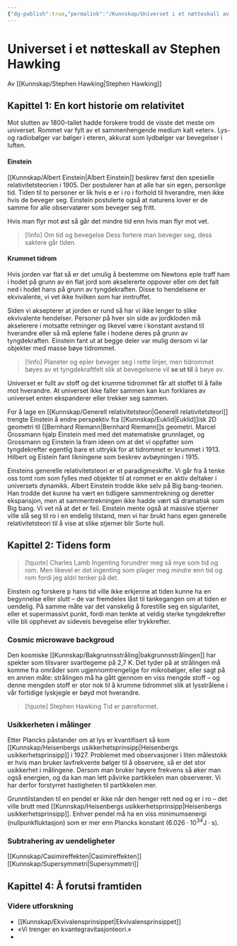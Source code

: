 ```yaml
---
{"dg-publish":true,"permalink":"/Kunnskap/Universet i et nøtteskall av Stephen Hawking/","title":"Universet i et nøtteskall av Stephen Hawking","tags":["bok","fysikk"]}
---
```



# Universet i et nøtteskall av Stephen Hawking
Av [[Kunnskap/Stephen Hawking\|Stephen Hawking]]

## Kapittel 1: En kort historie om relativitet
Mot slutten av 1800-tallet hadde forskere trodd de visste det meste om universet. Rommet var fylt av et sammenhengende medium kalt «eter». Lys- og radiobølger var bølger i eteren, akkurat som lydbølger var bevegelser i luften.

#### Einstein
[[Kunnskap/Albert Einstein\|Albert Einstein]] beskrev først den spesielle relativitetsteorien i 1905. Der postulerer han at alle har sin egen, personlige tid. Tiden til to personer er lik hvis e er i ro i forhold til hverandre, men ikke hvis de beveger seg. Einstein postulerte også at naturens lover er de samme for alle observatører som beveger seg fritt.

Hvis man flyr mot øst så går det mindre tid enn hvis man flyr mot vet. 

>[!info] Om tid og bevegelse
>Dess fortere man beveger seg, dess saktere går tiden.

#### Krummet tidrom
Hvis jorden var flat så er det umulig å bestemme om Newtons eple traff ham i hodet på grunn av en flat jord som akselererte oppover eller om det falt ned i hodet hans på grunn av tyngdekraften. Disse to hendelsene er ekvivalente, vi vet ikke hvilken som har inntruffet.

<style> .container {font-family: sans-serif; text-align: center;} .button-wrapper button {z-index: 1;height: 40px; width: 100px; margin: 10px;padding: 5px;} .excalidraw .App-menu_top .buttonList { display: flex;} .excalidraw-wrapper { height: 800px; margin: 50px; position: relative;} :root[dir="ltr"] .excalidraw .layer-ui__wrapper .zen-mode-transition.App-menu_bottom--transition-left {transform: none;} </style><script src="https://unpkg.com/react@17/umd/react.production.min.js"></script><script src="https://unpkg.com/react-dom@17/umd/react-dom.production.min.js"></script><script type="text/javascript" src="https://unpkg.com/@excalidraw/excalidraw@0/dist/excalidraw.production.min.js"></script><div id="ekvivalensprinsippet-i-generell-releativitetexcalidraw.md1"></div><script>(function(){const InitialData={"type":"excalidraw","version":2,"source":"https://excalidraw.com","elements":[{"id":"K4MtwvYGghZt49QDKwM0c","type":"ellipse","x":-61.475341796875,"y":-104.53482055664062,"width":245.6302490234375,"height":245.6302490234375,"angle":0,"strokeColor":"#000000","backgroundColor":"#4c6ef5","fillStyle":"hachure","strokeWidth":1,"strokeStyle":"solid","roughness":1,"opacity":100,"groupIds":[],"roundness":{"type":2},"seed":575286986,"version":50,"versionNonce":1251236054,"isDeleted":false,"boundElements":null,"updated":1674941370373,"link":null,"locked":false},{"type":"ellipse","version":367,"versionNonce":270554826,"isDeleted":false,"id":"6_W9rJ56vnfAmM7HZF48R","fillStyle":"hachure","strokeWidth":1,"strokeStyle":"solid","roughness":1,"opacity":100,"angle":0,"x":49.53138574593222,"y":-206.34908110887318,"strokeColor":"#343a40","backgroundColor":"#ced4da","width":24.926253940504598,"height":19.133883294120874,"seed":680573642,"groupIds":["EbSKLmVBXJ_XziQJsS0CT"],"roundness":{"type":2},"boundElements":null,"updated":1674941580394,"link":null,"locked":false},{"type":"line","version":382,"versionNonce":1103942358,"isDeleted":false,"id":"4qsdECJV-fBLpsQ-jlg8I","fillStyle":"hachure","strokeWidth":1,"strokeStyle":"solid","roughness":1,"opacity":100,"angle":0,"x":53.92497540644083,"y":-196.30115189371938,"strokeColor":"#343a40","backgroundColor":"#ced4da","width":14.846636106389106,"height":2.717689461741227,"seed":553832842,"groupIds":["EbSKLmVBXJ_XziQJsS0CT"],"roundness":{"type":2},"boundElements":null,"updated":1674941580394,"link":null,"locked":false,"startBinding":null,"endBinding":null,"lastCommittedPoint":null,"startArrowhead":null,"endArrowhead":null,"points":[[0,0],[7.498810579038766,2.717689461741227],[14.846636106389106,0.1006559331876403]]},{"type":"line","version":565,"versionNonce":742321546,"isDeleted":false,"id":"wSRam7yFf3pxbpRKxagSw","fillStyle":"hachure","strokeWidth":1,"strokeStyle":"solid","roughness":1,"opacity":100,"angle":0,"x":56.55843845389069,"y":-199.17872022725237,"strokeColor":"#343a40","backgroundColor":"#ced4da","width":2.1816675844824256,"height":1.0665879131749298,"seed":1485049930,"groupIds":["EbSKLmVBXJ_XziQJsS0CT"],"roundness":{"type":2},"boundElements":null,"updated":1674941580394,"link":null,"locked":false,"startBinding":null,"endBinding":null,"lastCommittedPoint":null,"startArrowhead":null,"endArrowhead":null,"points":[[0,0],[1.396653763950892,-1.003139692420541],[2.1816675844824256,0.06344822075438898]]},{"type":"line","version":600,"versionNonce":1838680086,"isDeleted":false,"id":"j2MUvmKC1rIYl0Tzy0YcO","fillStyle":"hachure","strokeWidth":1,"strokeStyle":"solid","roughness":1,"opacity":100,"angle":0,"x":63.549294704446,"y":-199.1394373775093,"strokeColor":"#343a40","backgroundColor":"#ced4da","width":2.1816675844824256,"height":1.0665879131749298,"seed":1928296202,"groupIds":["EbSKLmVBXJ_XziQJsS0CT"],"roundness":{"type":2},"boundElements":null,"updated":1674941580394,"link":null,"locked":false,"startBinding":null,"endBinding":null,"lastCommittedPoint":null,"startArrowhead":null,"endArrowhead":null,"points":[[0,0],[1.396653763950892,-1.003139692420541],[2.1816675844824256,0.06344822075438898]]},{"type":"line","version":419,"versionNonce":1574743114,"isDeleted":false,"id":"ZFrWKiMhbNjH_YrSJ21pI","fillStyle":"hachure","strokeWidth":1,"strokeStyle":"solid","roughness":1,"opacity":100,"angle":0,"x":57.9511827843658,"y":-182.36041227457733,"strokeColor":"#343a40","backgroundColor":"#ced4da","width":30.347532322777024,"height":8.50536069565957,"seed":1623197130,"groupIds":["EbSKLmVBXJ_XziQJsS0CT"],"roundness":{"type":2},"boundElements":null,"updated":1674941580394,"link":null,"locked":false,"startBinding":null,"endBinding":null,"lastCommittedPoint":null,"startArrowhead":null,"endArrowhead":null,"points":[[0,0],[-15.853188526823812,3.724241882175943],[-30.347532322777024,8.50536069565957]]},{"type":"line","version":391,"versionNonce":2093651286,"isDeleted":false,"id":"CuHlCl3VOlPtNmRBqEjse","fillStyle":"hachure","strokeWidth":1,"strokeStyle":"solid","roughness":1,"opacity":100,"angle":0,"x":63.43688852253507,"y":-183.1153283177638,"strokeColor":"#343a40","backgroundColor":"#ced4da","width":31.354082439397843,"height":8.15306838522368,"seed":1259388042,"groupIds":["EbSKLmVBXJ_XziQJsS0CT"],"roundness":{"type":2},"boundElements":null,"updated":1674941580394,"link":null,"locked":false,"startBinding":null,"endBinding":null,"lastCommittedPoint":null,"startArrowhead":null,"endArrowhead":null,"points":[[0,0],[16.004171274698322,3.019654957490253],[31.354082439397843,8.15306838522368]]},{"type":"line","version":390,"versionNonce":2060751626,"isDeleted":false,"id":"UQ3k8MDcEi-NZ7-Qh_gHj","fillStyle":"hachure","strokeWidth":1,"strokeStyle":"solid","roughness":1,"opacity":100,"angle":0,"x":61.423783681665796,"y":-179.79370786452452,"strokeColor":"#343a40","backgroundColor":"#ced4da","width":0.6039309914980426,"height":42.57713720442644,"seed":2140969802,"groupIds":["EbSKLmVBXJ_XziQJsS0CT"],"roundness":{"type":2},"boundElements":null,"updated":1674941580394,"link":null,"locked":false,"startBinding":null,"endBinding":null,"lastCommittedPoint":null,"startArrowhead":null,"endArrowhead":null,"points":[[0,0],[-0.6039309914980426,18.47022205537741],[-0.3019654957490213,42.57713720442644]]},{"type":"line","version":381,"versionNonce":951679638,"isDeleted":false,"id":"tNYB-UMGnvYO_XCY2XyVk","fillStyle":"hachure","strokeWidth":1,"strokeStyle":"solid","roughness":1,"opacity":100,"angle":0,"x":57.649214984802896,"y":-133.69363949239045,"strokeColor":"#343a40","backgroundColor":"#ced4da","width":12.481238955083775,"height":0.10065593318764031,"seed":1555997194,"groupIds":["EbSKLmVBXJ_XziQJsS0CT"],"roundness":{"type":2},"boundElements":null,"updated":1674941580394,"link":null,"locked":false,"startBinding":null,"endBinding":null,"lastCommittedPoint":null,"startArrowhead":null,"endArrowhead":null,"points":[[0,0],[-12.481238955083775,-0.10065593318764031]]},{"type":"line","version":367,"versionNonce":1705091530,"isDeleted":false,"id":"xM26fNo9pQTPlCoNHtRNR","fillStyle":"hachure","strokeWidth":1,"strokeStyle":"solid","roughness":1,"opacity":100,"angle":0,"x":63.03426939741223,"y":-133.84462224026498,"strokeColor":"#343a40","backgroundColor":"#ced4da","width":12.984516317208076,"height":0.15098274787451949,"seed":1030869194,"groupIds":["EbSKLmVBXJ_XziQJsS0CT"],"roundness":{"type":2},"boundElements":null,"updated":1674941580394,"link":null,"locked":false,"startBinding":null,"endBinding":null,"lastCommittedPoint":null,"startArrowhead":null,"endArrowhead":null,"points":[[0,0],[12.984516317208076,-0.15098274787451949]]},{"type":"ellipse","version":557,"versionNonce":2014951382,"isDeleted":false,"id":"2VqDko0Bbt5xcMxf_eiPc","fillStyle":"hachure","strokeWidth":1,"strokeStyle":"solid","roughness":1,"opacity":100,"angle":4.71238898038469,"x":-165.71424037735736,"y":2.3868884225703653,"strokeColor":"#343a40","backgroundColor":"#ced4da","width":24.926253940504598,"height":19.133883294120874,"seed":22203530,"groupIds":["_7vkO6t3_Mli0RS4TMVtw"],"roundness":{"type":2},"boundElements":null,"updated":1674941580394,"link":null,"locked":false},{"type":"line","version":572,"versionNonce":2036258954,"isDeleted":false,"id":"td0jM_z-FTOv_rpFUcLZY","fillStyle":"hachure","strokeWidth":1,"strokeStyle":"solid","roughness":1,"opacity":100,"angle":4.71238898038469,"x":-158.53974747292708,"y":11.38700549342036,"strokeColor":"#343a40","backgroundColor":"#ced4da","width":14.846636106389106,"height":2.717689461741227,"seed":1125952330,"groupIds":["_7vkO6t3_Mli0RS4TMVtw"],"roundness":{"type":2},"boundElements":null,"updated":1674941580394,"link":null,"locked":false,"startBinding":null,"endBinding":null,"lastCommittedPoint":null,"startArrowhead":null,"endArrowhead":null,"points":[[0,0],[7.498810579038766,2.717689461741227],[14.846636106389106,0.1006559331876403]]},{"type":"line","version":755,"versionNonce":1929399574,"isDeleted":false,"id":"soGfc2pkohxe3Lqi6fN5a","fillStyle":"hachure","strokeWidth":1,"strokeStyle":"solid","roughness":1,"opacity":100,"angle":4.71238898038469,"x":-156.66328286898562,"y":15.795543715914455,"strokeColor":"#343a40","backgroundColor":"#ced4da","width":2.1816675844824256,"height":1.0665879131749298,"seed":1438429706,"groupIds":["_7vkO6t3_Mli0RS4TMVtw"],"roundness":{"type":2},"boundElements":null,"updated":1674941580394,"link":null,"locked":false,"startBinding":null,"endBinding":null,"lastCommittedPoint":null,"startArrowhead":null,"endArrowhead":null,"points":[[0,0],[1.396653763950892,-1.003139692420541],[2.1816675844824256,0.06344822075438898]]},{"type":"line","version":790,"versionNonce":1975990090,"isDeleted":false,"id":"pzTyOw7F9DELpXEKFJ6Pz","fillStyle":"hachure","strokeWidth":1,"strokeStyle":"solid","roughness":1,"opacity":100,"angle":4.71238898038469,"x":-156.35075241708566,"y":9.558655837770528,"strokeColor":"#343a40","backgroundColor":"#ced4da","width":2.1816675844824256,"height":1.0665879131749298,"seed":204333258,"groupIds":["_7vkO6t3_Mli0RS4TMVtw"],"roundness":{"type":2},"boundElements":null,"updated":1674941580394,"link":null,"locked":false,"startBinding":null,"endBinding":null,"lastCommittedPoint":null,"startArrowhead":null,"endArrowhead":null,"points":[[0,0],[1.396653763950892,-1.003139692420541],[2.1816675844824256,0.06344822075438898]]},{"type":"line","version":609,"versionNonce":383924822,"isDeleted":false,"id":"vKHYWh_MTfCveKneIAzKL","fillStyle":"hachure","strokeWidth":1,"strokeStyle":"solid","roughness":1,"opacity":100,"angle":4.71238898038469,"x":-119.64694172993461,"y":26.87848672065152,"strokeColor":"#343a40","backgroundColor":"#ced4da","width":30.347532322777024,"height":8.50536069565957,"seed":571160458,"groupIds":["_7vkO6t3_Mli0RS4TMVtw"],"roundness":{"type":2},"boundElements":null,"updated":1674941580394,"link":null,"locked":false,"startBinding":null,"endBinding":null,"lastCommittedPoint":null,"startArrowhead":null,"endArrowhead":null,"points":[[0,0],[-15.853188526823812,3.724241882175943],[-30.347532322777024,8.50536069565957]]},{"type":"line","version":581,"versionNonce":1798684170,"isDeleted":false,"id":"gEpKVsv2tKdPu2gjB0UbI","fillStyle":"hachure","strokeWidth":1,"strokeStyle":"solid","roughness":1,"opacity":100,"angle":4.71238898038469,"x":-150.99001534256672,"y":-8.81913738768002,"strokeColor":"#343a40","backgroundColor":"#ced4da","width":31.354082439397843,"height":8.15306838522368,"seed":663729738,"groupIds":["_7vkO6t3_Mli0RS4TMVtw"],"roundness":{"type":2},"boundElements":null,"updated":1674941580394,"link":null,"locked":false,"startBinding":null,"endBinding":null,"lastCommittedPoint":null,"startArrowhead":null,"endArrowhead":null,"points":[[0,0],[16.004171274698322,3.019654957490253],[31.354082439397843,8.15306838522368]]},{"type":"line","version":580,"versionNonce":1519681430,"isDeleted":false,"id":"Levz0b-eKhcFtyDVHNpHh","fillStyle":"hachure","strokeWidth":1,"strokeStyle":"solid","roughness":1,"opacity":100,"angle":4.71238898038469,"x":-115.52151418801236,"y":-8.27393909460665,"strokeColor":"#343a40","backgroundColor":"#ced4da","width":0.6039309914980426,"height":42.57713720442644,"seed":1838570762,"groupIds":["_7vkO6t3_Mli0RS4TMVtw"],"roundness":{"type":2},"boundElements":null,"updated":1674941580394,"link":null,"locked":false,"startBinding":null,"endBinding":null,"lastCommittedPoint":null,"startArrowhead":null,"endArrowhead":null,"points":[[0,0],[-0.6039309914980426,18.47022205537741],[-0.3019654957490213,42.57713720442644]]},{"type":"line","version":571,"versionNonce":648375498,"isDeleted":false,"id":"ccOzdZRoIwLtyriOH4p3T","fillStyle":"hachure","strokeWidth":1,"strokeStyle":"solid","roughness":1,"opacity":100,"angle":4.71238898038469,"x":-84.0921175408778,"y":21.973220712308997,"strokeColor":"#343a40","backgroundColor":"#ced4da","width":12.481238955083775,"height":0.10065593318764031,"seed":1905929162,"groupIds":["_7vkO6t3_Mli0RS4TMVtw"],"roundness":{"type":2},"boundElements":null,"updated":1674941580394,"link":null,"locked":false,"startBinding":null,"endBinding":null,"lastCommittedPoint":null,"startArrowhead":null,"endArrowhead":null,"points":[[0,0],[-12.481238955083775,-0.10065593318764031]]},{"type":"line","version":557,"versionNonce":306978006,"isDeleted":false,"id":"PSxsWcRaiFLaFdQ_1Cvhy","fillStyle":"hachure","strokeWidth":1,"strokeStyle":"solid","roughness":1,"opacity":100,"angle":4.71238898038469,"x":-95.99055417260244,"y":5.048208958141105,"strokeColor":"#343a40","backgroundColor":"#ced4da","width":12.984516317208076,"height":0.15098274787451949,"seed":1236673162,"groupIds":["_7vkO6t3_Mli0RS4TMVtw"],"roundness":{"type":2},"boundElements":null,"updated":1674941580395,"link":null,"locked":false,"startBinding":null,"endBinding":null,"lastCommittedPoint":null,"startArrowhead":null,"endArrowhead":null,"points":[[0,0],[12.984516317208076,-0.15098274787451949]]},{"type":"ellipse","version":707,"versionNonce":498156426,"isDeleted":false,"id":"ypuw1bTnvqh0e3F1ix0YU","fillStyle":"hachure","strokeWidth":1,"strokeStyle":"solid","roughness":1,"opacity":100,"angle":3.141592653589793,"x":47.89474551150847,"y":225.48969228023492,"strokeColor":"#343a40","backgroundColor":"#ced4da","width":24.926253940504598,"height":19.133883294120874,"seed":167588682,"groupIds":["U-S6pvhhDI0z0fEV27tib"],"roundness":{"type":2},"boundElements":null,"updated":1674941580395,"link":null,"locked":false},{"type":"line","version":722,"versionNonce":1134432790,"isDeleted":false,"id":"fGDMRIS511ES9zsufy22R","fillStyle":"hachure","strokeWidth":1,"strokeStyle":"solid","roughness":1,"opacity":100,"angle":3.141592653589793,"x":54.02142627163503,"y":231.70890610716327,"strokeColor":"#343a40","backgroundColor":"#ced4da","width":14.846636106389106,"height":2.717689461741227,"seed":2135702026,"groupIds":["U-S6pvhhDI0z0fEV27tib"],"roundness":{"type":2},"boundElements":null,"updated":1674941580395,"link":null,"locked":false,"startBinding":null,"endBinding":null,"lastCommittedPoint":null,"startArrowhead":null,"endArrowhead":null,"points":[[0,0],[7.498810579038766,2.717689461741227],[14.846636106389106,0.1006559331876403]]},{"type":"line","version":905,"versionNonce":1519665738,"isDeleted":false,"id":"bgY0MC9sQ6j6m0LGrmqOu","fillStyle":"hachure","strokeWidth":1,"strokeStyle":"solid","roughness":1,"opacity":100,"angle":3.141592653589793,"x":63.18399743160347,"y":236.87444277316564,"strokeColor":"#343a40","backgroundColor":"#ced4da","width":2.1816675844824256,"height":1.0665879131749298,"seed":1787586762,"groupIds":["U-S6pvhhDI0z0fEV27tib"],"roundness":{"type":2},"boundElements":null,"updated":1674941580395,"link":null,"locked":false,"startBinding":null,"endBinding":null,"lastCommittedPoint":null,"startArrowhead":null,"endArrowhead":null,"points":[[0,0],[1.396653763950892,-1.003139692420541],[2.1816675844824256,0.06344822075438898]]},{"type":"line","version":940,"versionNonce":2038390614,"isDeleted":false,"id":"OAikP_eV6MpkKFQxkOjF5","fillStyle":"hachure","strokeWidth":1,"strokeStyle":"solid","roughness":1,"opacity":100,"angle":3.141592653589793,"x":57.22035715561657,"y":237.31588069367714,"strokeColor":"#343a40","backgroundColor":"#ced4da","width":2.1816675844824256,"height":1.0665879131749298,"seed":1129889674,"groupIds":["U-S6pvhhDI0z0fEV27tib"],"roundness":{"type":2},"boundElements":null,"updated":1674941580395,"link":null,"locked":false,"startBinding":null,"endBinding":null,"lastCommittedPoint":null,"startArrowhead":null,"endArrowhead":null,"points":[[0,0],[1.396653763950892,-1.003139692420541],[2.1816675844824256,0.06344822075438898]]},{"type":"line","version":708,"versionNonce":1747544330,"isDeleted":false,"id":"cHJHBZhfb8EU1HjS6p0Cd","fillStyle":"hachure","strokeWidth":1,"strokeStyle":"solid","roughness":1,"opacity":100,"angle":3.141592653589793,"x":94.46497362271595,"y":212.33378896932697,"strokeColor":"#343a40","backgroundColor":"#ced4da","width":30.347532322777024,"height":8.50536069565957,"seed":1441545802,"groupIds":["U-S6pvhhDI0z0fEV27tib"],"roundness":{"type":2},"boundElements":null,"updated":1674941580395,"link":null,"locked":false,"startBinding":null,"endBinding":null,"lastCommittedPoint":null,"startArrowhead":null,"endArrowhead":null,"points":[[0,0],[-15.853188526823812,3.724241882175943],[-30.347532322777024,8.50536069565957]]},{"type":"line","version":695,"versionNonce":407176342,"isDeleted":false,"id":"3-IREOOuEpOK-Gjs95fGN","fillStyle":"hachure","strokeWidth":1,"strokeStyle":"solid","roughness":1,"opacity":100,"angle":3.141592653589793,"x":28.179191944939014,"y":213.46494421179693,"strokeColor":"#343a40","backgroundColor":"#ced4da","width":31.354082439397843,"height":8.15306838522368,"seed":790750474,"groupIds":["U-S6pvhhDI0z0fEV27tib"],"roundness":{"type":2},"boundElements":null,"updated":1674941580395,"link":null,"locked":false,"startBinding":null,"endBinding":null,"lastCommittedPoint":null,"startArrowhead":null,"endArrowhead":null,"points":[[0,0],[16.004171274698322,3.019654957490253],[31.354082439397843,8.15306838522368]]},{"type":"line","version":679,"versionNonce":1038858186,"isDeleted":false,"id":"6-5nhLU8jiaVBR2ALNgIs","fillStyle":"hachure","strokeWidth":1,"strokeStyle":"solid","roughness":1,"opacity":100,"angle":3.141592653589793,"x":60.87127093932742,"y":176.5285365094467,"strokeColor":"#343a40","backgroundColor":"#ced4da","width":0.6039309914980426,"height":42.57713720442644,"seed":141865930,"groupIds":["U-S6pvhhDI0z0fEV27tib"],"roundness":{"type":2},"boundElements":null,"updated":1674941580395,"link":null,"locked":false,"startBinding":null,"endBinding":null,"lastCommittedPoint":null,"startArrowhead":null,"endArrowhead":null,"points":[[0,0],[-0.6039309914980426,18.47022205537741],[-0.3019654957490213,42.57713720442644]]},{"type":"line","version":715,"versionNonce":832831958,"isDeleted":false,"id":"Bf3lrggrqtv1KaFfNPAA0","fillStyle":"hachure","strokeWidth":1,"strokeStyle":"solid","roughness":1,"opacity":100,"angle":3.141592653589793,"x":76.447759021243,"y":171.57173097236506,"strokeColor":"#343a40","backgroundColor":"#ced4da","width":12.481238955083775,"height":0.10065593318764031,"seed":872393354,"groupIds":["U-S6pvhhDI0z0fEV27tib"],"roundness":{"type":2},"boundElements":null,"updated":1674941580395,"link":null,"locked":false,"startBinding":null,"endBinding":null,"lastCommittedPoint":null,"startArrowhead":null,"endArrowhead":null,"points":[[0,0],[-12.481238955083775,-0.10065593318764031]]},{"type":"line","version":707,"versionNonce":737554058,"isDeleted":false,"id":"6fzR4KRPv-r_ZqryLcW-j","fillStyle":"hachure","strokeWidth":1,"strokeStyle":"solid","roughness":1,"opacity":100,"angle":3.141592653589793,"x":47.7752933832251,"y":171.93021026253123,"strokeColor":"#343a40","backgroundColor":"#ced4da","width":12.984516317208076,"height":0.15098274787451949,"seed":142461258,"groupIds":["U-S6pvhhDI0z0fEV27tib"],"roundness":{"type":2},"boundElements":null,"updated":1674941580395,"link":null,"locked":false,"startBinding":null,"endBinding":null,"lastCommittedPoint":null,"startArrowhead":null,"endArrowhead":null,"points":[[0,0],[12.984516317208076,-0.15098274787451949]]},{"type":"ellipse","version":861,"versionNonce":1488017174,"isDeleted":false,"id":"LxTVYNBExkBXRzd0lsvdB","fillStyle":"hachure","strokeWidth":1,"strokeStyle":"solid","roughness":1,"opacity":100,"angle":7.853981633974483,"x":270.7728179238602,"y":9.335418305431197,"strokeColor":"#343a40","backgroundColor":"#ced4da","width":24.926253940504598,"height":19.133883294120874,"seed":437962634,"groupIds":["_MUU4bwWE8LvMnra1hZXa"],"roundness":{"type":2},"boundElements":null,"updated":1674941580395,"link":null,"locked":false},{"type":"line","version":875,"versionNonce":1191431498,"isDeleted":false,"id":"ESfO-WinCSM1AB_-a5SXK","fillStyle":"hachure","strokeWidth":1,"strokeStyle":"solid","roughness":1,"opacity":100,"angle":7.853981633974483,"x":274.11859544006506,"y":16.602444276663277,"strokeColor":"#343a40","backgroundColor":"#ced4da","width":14.846636106389106,"height":2.717689461741227,"seed":1065274902,"groupIds":["_MUU4bwWE8LvMnra1hZXa"],"roundness":{"type":2},"boundElements":null,"updated":1674941580395,"link":null,"locked":false,"startBinding":null,"endBinding":null,"lastCommittedPoint":null,"startArrowhead":null,"endArrowhead":null,"points":[[0,0],[7.498810579038766,2.717689461741227],[14.846636106389106,0.1006559331876403]]},{"type":"line","version":1059,"versionNonce":1977746518,"isDeleted":false,"id":"-Viun7XrItD10ltEXdcaE","fillStyle":"hachure","strokeWidth":1,"strokeStyle":"solid","roughness":1,"opacity":100,"angle":7.853981633974483,"x":284.03816504354177,"y":14.481874386638623,"strokeColor":"#343a40","backgroundColor":"#ced4da","width":2.1816675844824256,"height":1.0665879131749298,"seed":388843082,"groupIds":["_MUU4bwWE8LvMnra1hZXa"],"roundness":{"type":2},"boundElements":null,"updated":1674941580395,"link":null,"locked":false,"startBinding":null,"endBinding":null,"lastCommittedPoint":null,"startArrowhead":null,"endArrowhead":null,"points":[[0,0],[1.396653763950892,-1.003139692420541],[2.1816675844824256,0.06344822075438898]]},{"type":"line","version":1093,"versionNonce":1416598538,"isDeleted":false,"id":"gNfN0Q35vVHAgl_yjMQoo","fillStyle":"hachure","strokeWidth":1,"strokeStyle":"solid","roughness":1,"opacity":100,"angle":7.853981633974483,"x":284.7528505662103,"y":21.19948303503702,"strokeColor":"#343a40","backgroundColor":"#ced4da","width":2.1816675844824256,"height":1.0665879131749298,"seed":837327702,"groupIds":["_MUU4bwWE8LvMnra1hZXa"],"roundness":{"type":2},"boundElements":null,"updated":1674941580395,"link":null,"locked":false,"startBinding":null,"endBinding":null,"lastCommittedPoint":null,"startArrowhead":null,"endArrowhead":null,"points":[[0,0],[1.396653763950892,-1.003139692420541],[2.1816675844824256,0.06344822075438898]]},{"type":"line","version":852,"versionNonce":453708182,"isDeleted":false,"id":"mmhaR7QUNtWcR40HCe-iW","fillStyle":"hachure","strokeWidth":1,"strokeStyle":"solid","roughness":1,"opacity":100,"angle":7.853981633974483,"x":279.695544426079,"y":-4.32341446926117,"strokeColor":"#343a40","backgroundColor":"#ced4da","width":30.347532322777024,"height":8.50536069565957,"seed":855764234,"groupIds":["_MUU4bwWE8LvMnra1hZXa"],"roundness":{"type":2},"boundElements":null,"updated":1674941580395,"link":null,"locked":false,"startBinding":null,"endBinding":null,"lastCommittedPoint":null,"startArrowhead":null,"endArrowhead":null,"points":[[0,0],[-15.853188526823812,3.724241882175943],[-30.347532322777024,8.50536069565957]]},{"type":"line","version":814,"versionNonce":909411018,"isDeleted":false,"id":"2sVR532oFyGbRrpkHkC99","fillStyle":"hachure","strokeWidth":1,"strokeStyle":"solid","roughness":1,"opacity":100,"angle":7.853981633974483,"x":250.2385420991035,"y":31.75044883835357,"strokeColor":"#343a40","backgroundColor":"#ced4da","width":31.354082439397843,"height":8.15306838522368,"seed":1747370134,"groupIds":["_MUU4bwWE8LvMnra1hZXa"],"roundness":{"type":2},"boundElements":null,"updated":1674941580395,"link":null,"locked":false,"startBinding":null,"endBinding":null,"lastCommittedPoint":null,"startArrowhead":null,"endArrowhead":null,"points":[[0,0],[16.004171274698322,3.019654957490253],[31.354082439397843,8.15306838522368]]},{"type":"line","version":817,"versionNonce":1466001110,"isDeleted":false,"id":"2lqq8vjvL39yQjqStODYN","fillStyle":"hachure","strokeWidth":1,"strokeStyle":"solid","roughness":1,"opacity":100,"angle":7.853981633974483,"x":245.44901509806832,"y":-2.409536703830536,"strokeColor":"#343a40","backgroundColor":"#ced4da","width":0.6039309914980426,"height":42.57713720442644,"seed":588495818,"groupIds":["_MUU4bwWE8LvMnra1hZXa"],"roundness":{"type":2},"boundElements":null,"updated":1674941580395,"link":null,"locked":false,"startBinding":null,"endBinding":null,"lastCommittedPoint":null,"startArrowhead":null,"endArrowhead":null,"points":[[0,0],[-0.6039309914980426,18.47022205537741],[-0.3019654957490213,42.57713720442644]]},{"type":"line","version":869,"versionNonce":1458411914,"isDeleted":false,"id":"LecBiUgob_sM_DmLqRLZM","fillStyle":"hachure","strokeWidth":1,"strokeStyle":"solid","roughness":1,"opacity":100,"angle":7.853981633974483,"x":225.82153783598704,"y":8.486566324307233,"strokeColor":"#343a40","backgroundColor":"#ced4da","width":12.481238955083775,"height":0.10065593318764031,"seed":367934934,"groupIds":["_MUU4bwWE8LvMnra1hZXa"],"roundness":{"type":2},"boundElements":null,"updated":1674941580395,"link":null,"locked":false,"startBinding":null,"endBinding":null,"lastCommittedPoint":null,"startArrowhead":null,"endArrowhead":null,"points":[[0,0],[-12.481238955083775,-0.10065593318764031]]},{"type":"line","version":862,"versionNonce":192551958,"isDeleted":false,"id":"2rQukIhdB4HLwxX-BtgnY","fillStyle":"hachure","strokeWidth":1,"strokeStyle":"solid","roughness":1,"opacity":100,"angle":7.853981633974483,"x":214.43256324230333,"y":25.61907462076649,"strokeColor":"#343a40","backgroundColor":"#ced4da","width":12.984516317208076,"height":0.15098274787451949,"seed":897430154,"groupIds":["_MUU4bwWE8LvMnra1hZXa"],"roundness":{"type":2},"boundElements":null,"updated":1674941580395,"link":null,"locked":false,"startBinding":null,"endBinding":null,"lastCommittedPoint":null,"startArrowhead":null,"endArrowhead":null,"points":[[0,0],[12.984516317208076,-0.15098274787451949]]},{"id":"-IZifkNmopN6YMp5DlXrR","type":"arrow","x":136.08447265625,"y":-118.52789306640625,"width":0,"height":106.71405029296875,"angle":0,"strokeColor":"#862e9c","backgroundColor":"#4c6ef5","fillStyle":"hachure","strokeWidth":2,"strokeStyle":"solid","roughness":1,"opacity":100,"groupIds":[],"roundness":{"type":2},"seed":1385800278,"version":44,"versionNonce":1997067786,"isDeleted":false,"boundElements":null,"updated":1674941492851,"link":null,"locked":false,"points":[[0,0],[0,-106.71405029296875]],"lastCommittedPoint":null,"startBinding":null,"endBinding":null,"startArrowhead":null,"endArrowhead":"arrow"},{"id":"vB-I3Wf-2x0RZmjVimz_E","type":"arrow","x":-96.8922119140625,"y":-32.26654052734375,"width":105.2864990234375,"height":0,"angle":0,"strokeColor":"#862e9c","backgroundColor":"#4c6ef5","fillStyle":"hachure","strokeWidth":2,"strokeStyle":"solid","roughness":1,"opacity":100,"groupIds":[],"roundness":{"type":2},"seed":562212054,"version":186,"versionNonce":733428234,"isDeleted":false,"boundElements":null,"updated":1674941507705,"link":null,"locked":false,"points":[[0,0],[-105.2864990234375,0]],"lastCommittedPoint":null,"startBinding":null,"endBinding":null,"startArrowhead":null,"endArrowhead":"arrow"},{"id":"Cy_dE2RGr7g_7OAkAhGZb","type":"arrow","x":217.6505126953125,"y":-30.42288208007813,"width":106.6844482421875,"height":0,"angle":0,"strokeColor":"#862e9c","backgroundColor":"#4c6ef5","fillStyle":"hachure","strokeWidth":2,"strokeStyle":"solid","roughness":1,"opacity":100,"groupIds":[],"roundness":{"type":2},"seed":1598400214,"version":211,"versionNonce":590316630,"isDeleted":false,"boundElements":null,"updated":1674941512272,"link":null,"locked":false,"points":[[0,0],[106.6844482421875,0]],"lastCommittedPoint":null,"startBinding":null,"endBinding":null,"startArrowhead":null,"endArrowhead":"arrow"},{"id":"jF4b2HBxD8USbQsQcXqOw","type":"arrow","x":6.052368164062506,"y":167.66384887695312,"width":7.105427357601002e-15,"height":115.74105834960938,"angle":0,"strokeColor":"#862e9c","backgroundColor":"#4c6ef5","fillStyle":"hachure","strokeWidth":2,"strokeStyle":"solid","roughness":1,"opacity":100,"groupIds":[],"roundness":{"type":2},"seed":1151631510,"version":262,"versionNonce":24185610,"isDeleted":false,"boundElements":null,"updated":1674941502571,"link":null,"locked":false,"points":[[0,0],[-7.105427357601002e-15,115.74105834960938]],"lastCommittedPoint":null,"startBinding":null,"endBinding":null,"startArrowhead":null,"endArrowhead":"arrow"},{"id":"2X_yltVo2hfF1_JI6BGIp","type":"line","x":-253.88629150390625,"y":-139.24557797023033,"width":168.0447998046875,"height":58.74448075790175,"angle":0,"strokeColor":"#495057","backgroundColor":"#ced4da","fillStyle":"solid","strokeWidth":2,"strokeStyle":"solid","roughness":1,"opacity":100,"groupIds":[],"roundness":null,"seed":1118341526,"version":305,"versionNonce":1465932310,"isDeleted":false,"boundElements":null,"updated":1674941560007,"link":null,"locked":false,"points":[[0,-23.50857242039467],[168.0447998046875,-22.42898115616076],[137.01385498046875,-81.1734619140625],[25.85382080078126,-80.75556960494623],[0,-23.50857242039467\|0,-23.50857242039467],[168.0447998046875,-22.42898115616076],[137.01385498046875,-81.1734619140625],[25.85382080078126,-80.75556960494623],[0,-23.50857242039467]],"lastCommittedPoint":[-1.0361328125,-2.563079833984375],"startBinding":null,"endBinding":null,"startArrowhead":null,"endArrowhead":null},{"type":"ellipse","version":447,"versionNonce":1654213514,"isDeleted":false,"id":"Qrn5rmGS7rjGVLnJ8T6oM","fillStyle":"hachure","strokeWidth":1,"strokeStyle":"solid","roughness":1,"opacity":100,"angle":0,"x":-183.7971054650053,"y":-266.2508145073107,"strokeColor":"#364fc7","backgroundColor":"#ced4da","width":24.926253940504598,"height":19.133883294120874,"seed":103715850,"groupIds":["avLE4xwXRoU3GHTwimoCe"],"roundness":{"type":2},"boundElements":null,"updated":1674941582741,"link":null,"locked":false},{"type":"line","version":462,"versionNonce":656050710,"isDeleted":false,"id":"DgKl0hkNlevU31tdUfwJ8","fillStyle":"hachure","strokeWidth":1,"strokeStyle":"solid","roughness":1,"opacity":100,"angle":0,"x":-179.4035158044967,"y":-256.2028852921569,"strokeColor":"#364fc7","backgroundColor":"#ced4da","width":14.846636106389106,"height":2.717689461741227,"seed":1477673674,"groupIds":["avLE4xwXRoU3GHTwimoCe"],"roundness":{"type":2},"boundElements":null,"updated":1674941582741,"link":null,"locked":false,"startBinding":null,"endBinding":null,"lastCommittedPoint":null,"startArrowhead":null,"endArrowhead":null,"points":[[0,0],[7.498810579038766,2.717689461741227],[14.846636106389106,0.1006559331876403]]},{"type":"line","version":645,"versionNonce":1429949002,"isDeleted":false,"id":"wr05YYGJPKJg8VkDWHyHA","fillStyle":"hachure","strokeWidth":1,"strokeStyle":"solid","roughness":1,"opacity":100,"angle":0,"x":-176.7700527570468,"y":-259.08045362568987,"strokeColor":"#364fc7","backgroundColor":"#ced4da","width":2.1816675844824256,"height":1.0665879131749298,"seed":1693227402,"groupIds":["avLE4xwXRoU3GHTwimoCe"],"roundness":{"type":2},"boundElements":null,"updated":1674941582741,"link":null,"locked":false,"startBinding":null,"endBinding":null,"lastCommittedPoint":null,"startArrowhead":null,"endArrowhead":null,"points":[[0,0],[1.396653763950892,-1.003139692420541],[2.1816675844824256,0.06344822075438898]]},{"type":"line","version":680,"versionNonce":648861526,"isDeleted":false,"id":"hLMl2U0yH2qycsyzOHsjq","fillStyle":"hachure","strokeWidth":1,"strokeStyle":"solid","roughness":1,"opacity":100,"angle":0,"x":-169.7791965064915,"y":-259.0411707759468,"strokeColor":"#364fc7","backgroundColor":"#ced4da","width":2.1816675844824256,"height":1.0665879131749298,"seed":200595530,"groupIds":["avLE4xwXRoU3GHTwimoCe"],"roundness":{"type":2},"boundElements":null,"updated":1674941582741,"link":null,"locked":false,"startBinding":null,"endBinding":null,"lastCommittedPoint":null,"startArrowhead":null,"endArrowhead":null,"points":[[0,0],[1.396653763950892,-1.003139692420541],[2.1816675844824256,0.06344822075438898]]},{"type":"line","version":499,"versionNonce":145715466,"isDeleted":false,"id":"Enh31VpiJuvfLKZqGON80","fillStyle":"hachure","strokeWidth":1,"strokeStyle":"solid","roughness":1,"opacity":100,"angle":0,"x":-175.37730842657172,"y":-242.26214567301483,"strokeColor":"#364fc7","backgroundColor":"#ced4da","width":30.347532322777024,"height":8.50536069565957,"seed":218578698,"groupIds":["avLE4xwXRoU3GHTwimoCe"],"roundness":{"type":2},"boundElements":null,"updated":1674941582741,"link":null,"locked":false,"startBinding":null,"endBinding":null,"lastCommittedPoint":null,"startArrowhead":null,"endArrowhead":null,"points":[[0,0],[-15.853188526823812,3.724241882175943],[-30.347532322777024,8.50536069565957]]},{"type":"line","version":471,"versionNonce":822312086,"isDeleted":false,"id":"CSPK3PPEM7k757pFWRjwv","fillStyle":"hachure","strokeWidth":1,"strokeStyle":"solid","roughness":1,"opacity":100,"angle":0,"x":-169.89160268840243,"y":-243.0170617162013,"strokeColor":"#364fc7","backgroundColor":"#ced4da","width":31.354082439397843,"height":8.15306838522368,"seed":1956564426,"groupIds":["avLE4xwXRoU3GHTwimoCe"],"roundness":{"type":2},"boundElements":null,"updated":1674941582741,"link":null,"locked":false,"startBinding":null,"endBinding":null,"lastCommittedPoint":null,"startArrowhead":null,"endArrowhead":null,"points":[[0,0],[16.004171274698322,3.019654957490253],[31.354082439397843,8.15306838522368]]},{"type":"line","version":470,"versionNonce":1886437322,"isDeleted":false,"id":"7TmIiT10i_S9evvaOyOXK","fillStyle":"hachure","strokeWidth":1,"strokeStyle":"solid","roughness":1,"opacity":100,"angle":0,"x":-171.90470752927172,"y":-239.69544126296202,"strokeColor":"#364fc7","backgroundColor":"#ced4da","width":0.6039309914980426,"height":42.57713720442644,"seed":131499146,"groupIds":["avLE4xwXRoU3GHTwimoCe"],"roundness":{"type":2},"boundElements":null,"updated":1674941582741,"link":null,"locked":false,"startBinding":null,"endBinding":null,"lastCommittedPoint":null,"startArrowhead":null,"endArrowhead":null,"points":[[0,0],[-0.6039309914980426,18.47022205537741],[-0.3019654957490213,42.57713720442644]]},{"type":"line","version":461,"versionNonce":466844118,"isDeleted":false,"id":"YzmnJAA5gobQCvB-1PgbX","fillStyle":"hachure","strokeWidth":1,"strokeStyle":"solid","roughness":1,"opacity":100,"angle":0,"x":-175.67927622613462,"y":-193.59537289082795,"strokeColor":"#364fc7","backgroundColor":"#ced4da","width":12.481238955083775,"height":0.10065593318764031,"seed":812213066,"groupIds":["avLE4xwXRoU3GHTwimoCe"],"roundness":{"type":2},"boundElements":null,"updated":1674941582741,"link":null,"locked":false,"startBinding":null,"endBinding":null,"lastCommittedPoint":null,"startArrowhead":null,"endArrowhead":null,"points":[[0,0],[-12.481238955083775,-0.10065593318764031]]},{"type":"line","version":447,"versionNonce":1486501514,"isDeleted":false,"id":"sI1rxtL5sQfYVOCxbhS1X","fillStyle":"hachure","strokeWidth":1,"strokeStyle":"solid","roughness":1,"opacity":100,"angle":0,"x":-170.29422181352527,"y":-193.74635563870248,"strokeColor":"#364fc7","backgroundColor":"#ced4da","width":12.984516317208076,"height":0.15098274787451949,"seed":1756523018,"groupIds":["avLE4xwXRoU3GHTwimoCe"],"roundness":{"type":2},"boundElements":null,"updated":1674941582741,"link":null,"locked":false,"startBinding":null,"endBinding":null,"lastCommittedPoint":null,"startArrowhead":null,"endArrowhead":null,"points":[[0,0],[12.984516317208076,-0.15098274787451949]]},{"id":"4L_Fr5Y2AMGlf2PVZXTpx","type":"arrow","x":-221.778076171875,"y":-210.65573120117188,"width":0,"height":52.168243408203125,"angle":0,"strokeColor":"#364fc7","backgroundColor":"#ced4da","fillStyle":"solid","strokeWidth":2,"strokeStyle":"solid","roughness":1,"opacity":100,"groupIds":[],"roundness":null,"seed":1063056394,"version":67,"versionNonce":673425814,"isDeleted":false,"boundElements":null,"updated":1674941589358,"link":null,"locked":false,"points":[[0,0],[0,-52.168243408203125]],"lastCommittedPoint":null,"startBinding":null,"endBinding":null,"startArrowhead":null,"endArrowhead":"arrow"},{"id":"-dNJsoROOiBD0zns2w5Oq","type":"arrow","x":-238.14483642578125,"y":-172.94134521484375,"width":0,"height":52.168243408203125,"angle":0,"strokeColor":"#364fc7","backgroundColor":"#ced4da","fillStyle":"solid","strokeWidth":2,"strokeStyle":"solid","roughness":1,"opacity":100,"groupIds":[],"roundness":null,"seed":1010532310,"version":107,"versionNonce":1461555338,"isDeleted":false,"boundElements":null,"updated":1674941590576,"link":null,"locked":false,"points":[[0,0],[0,-52.168243408203125]],"lastCommittedPoint":null,"startBinding":null,"endBinding":null,"startArrowhead":null,"endArrowhead":"arrow"},{"id":"WOjo2Bpg1BofZ9qWLr9Li","type":"arrow","x":-125.2135009765625,"y":-212.58547973632812,"width":0,"height":52.168243408203125,"angle":0,"strokeColor":"#364fc7","backgroundColor":"#ced4da","fillStyle":"solid","strokeWidth":2,"strokeStyle":"solid","roughness":1,"opacity":100,"groupIds":[],"roundness":null,"seed":369298646,"version":176,"versionNonce":153179018,"isDeleted":false,"boundElements":null,"updated":1674941592391,"link":null,"locked":false,"points":[[0,0],[0,-52.168243408203125]],"lastCommittedPoint":null,"startBinding":null,"endBinding":null,"startArrowhead":null,"endArrowhead":"arrow"},{"id":"urIYe26zDPo9jckfP_MqT","type":"arrow","x":-107.09246826171875,"y":-174.50625610351562,"width":0,"height":52.168243408203125,"angle":0,"strokeColor":"#364fc7","backgroundColor":"#ced4da","fillStyle":"solid","strokeWidth":2,"strokeStyle":"solid","roughness":1,"opacity":100,"groupIds":[],"roundness":null,"seed":1043451670,"version":226,"versionNonce":252489046,"isDeleted":false,"boundElements":null,"updated":1674941593524,"link":null,"locked":false,"points":[[0,0],[0,-52.168243408203125]],"lastCommittedPoint":null,"startBinding":null,"endBinding":null,"startArrowhead":null,"endArrowhead":"arrow"}],"appState":{"theme":"light","viewBackgroundColor":"#ffffff","currentItemStrokeColor":"#364fc7","currentItemBackgroundColor":"#ced4da","currentItemFillStyle":"solid","currentItemStrokeWidth":2,"currentItemStrokeStyle":"solid","currentItemRoughness":1,"currentItemOpacity":100,"currentItemFontFamily":1,"currentItemFontSize":20,"currentItemTextAlign":"left","currentItemStartArrowhead":null,"currentItemEndArrowhead":"arrow","scrollX":511,"scrollY":360.9765625,"zoom":{"value":1},"currentItemRoundness":"sharp","gridSize":null,"colorPalette":{},"previousGridSize":null},"files":{}};InitialData.scrollToContent=true;App=()=>{const e=React.useRef(null),t=React.useRef(null),[n,i]=React.useState({width:void 0,height:void 0});return React.useEffect(()=>{i({width:t.current.getBoundingClientRect().width,height:t.current.getBoundingClientRect().height});const e=()=>{i({width:t.current.getBoundingClientRect().width,height:t.current.getBoundingClientRect().height})};return window.addEventListener("resize",e),()=>window.removeEventListener("resize",e)},[t]),React.createElement(React.Fragment,null,React.createElement("div",{className:"excalidraw-wrapper",ref:t},React.createElement(ExcalidrawLib.Excalidraw,{ref:e,width:n.width,height:n.height,initialData:InitialData,viewModeEnabled:!0,zenModeEnabled:!0,gridModeEnabled:!1})))},excalidrawWrapper=document.getElementById("ekvivalensprinsippet-i-generell-releativitetexcalidraw.md1");ReactDOM.render(React.createElement(App),excalidrawWrapper);})();</script>

Siden vi aksepterer at jorden er rund så har vi ikke lenger to slike ekvivalente hendelser. Personer på hver sin side av jordkloden må akselerere i motsatte retninger og likevel være i konstant avstand til hverandre eller så må eplene falle i hodene deres på grunn av tyngdekraften. Einstein fant ut at begge deler var mulig dersom vi lar objekter med masse bøye tidrommet. 

>[!info]
>Planeter og epler beveger seg i rette linjer, men tidrommet bøyes av et tyngdekraftfelt slik at bevegelsene vil **se ut til** å bøye av.
> 
Universet er fullt av stoff og det krumme tidrommet får alt stoffet til å falle mot hverandre. At universet ikke faller sammen kan kun forklares av universet enten ekspanderer eller trekker seg sammen.

For å lage en [[Kunnskap/Generell relativitetsteori\|Generell relativitetsteori]] trengte Einstein å endre perspektiv fra [[Kunnskap/Euklid\|Euklid]]isk 2D geometri til [[Bernhard Riemann\|Bernhard Riemann]]s geometri. Marcel Grossmann hjalp Einstein med med det matematiske grunnlaget, og Grossmann og Einstein la fram ideen om at det vi oppfatter som tyngdekrefter egentlig bare et uttrykk for at tidrommet er krummet i 1913. Hilbert og Eistein fant likningene som beskrev avbøyningen i 1915.

Einsteins generelle relativitetsteori er et paradigmeskifte. Vi går fra å tenke oss tomt rom som fylles med objekter til at rommet er en aktiv deltaker i universets dynamikk.
Albert Einstein trodde ikke selv på Big bang-teorien. Han trodde det kunne ha vært en tidligere sammentrekning og deretter ekspansjon, men at sammentrekningen ikke hadde vært så dramatisk som Big bang. Vi vet nå at det er feil. Einstein mente også at massive stjerner ville slå seg til ro i en endelig tilstand, men vi har brukt hans egen generelle relativitetsteori til å vise at slike stjerner blir Sorte hull.

## Kapittel 2: Tidens form
>[!quote] Charles Lamb
>Ingenting forundrer meg så mye som tid og rom. Men likevel er det ingenting som plager meg *mindre* enn tid og rom fordi jeg aldri tenker på det.

Einstein og forskere p hans tid ville ikke erkjenne at tiden kunne ha en begynnelse eller slutt – de var fremdeles låst til tankegangen om at tiden er uendelig. På samme måte var det vanskelig å forestille seg en sigularitet, eller et supermassivt punkt, fordi man tenkte at veldig sterke tyngdekrefter ville bli opphevet av sideveis bevegelse eller trykkrefter.

### Cosmic microwave backgroud
Den kosmiske [[Kunnskap/Bakgrunnsstråling\|bakgrunnsstrålingen]] har spekter som tilsvarer svartlegeme på 2,7 K. Det tyder på at strålingen må komme fra områder som ugjennomtrengelige for mikrobølger, eller sagt på en annen måte: strålingen må ha gått gjennom en viss mengde stoff – og denne mengden stoff er stor nok til å krumme tidrommet slik at lysstrålene i vår fortidige lyskjegle er bøyd mot hverandre.
> [!quote] Stephen Hawking
> Tid er pæreformet.

### Usikkerheten i målinger
Etter Plancks påstander om at lys er kvantifisert så kom [[Kunnskap/Heisenbergs usikkerhetsprinsipp\|Heisenbergs usikkerhetsprinsipp]] i 1927. Problemet med observasjoner i liten målestokk er hvis man bruker lavfrekvente bølger til å observere, så er det stor usikkerhet i målingene. Dersom man bruker høyere frekvens så øker man også energien, og da kan man lett påvirke partikkelen man observerer. Vi har derfor forstyrret hastigheten til partikkelen mer.

Grunntilstanden til en pendel er ikke når den henger rett ned og er i ro – det ville brutt med [[Kunnskap/Heisenbergs usikkerhetsprinsipp\|Heisenbergs usikkerhetsprinsipp]]. Enhver pendel må ha en viss minimumsenergi (nullpunkfluktasjon) som er mer enn Plancks konstant ($6.026 \cdot 10^{34} \mathrm{J\cdot s}$).

### Subtrahering av uendeligheter
[[Kunnskap/Casimireffekten\|Casimireffekten]]
[[Kunnskap/Supersymmetri\|Supersymmetri]]
## Kapittel 4: Å forutsi framtiden

### Videre utforskning
- [[Kunnskap/Ekvivalensprinsippet\|Ekvivalensprinsippet]]
- «Vi trenger en kvantegravitasjonteori.»
- 
